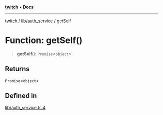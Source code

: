 [**twitch**](../../../README.md) • **Docs**

***

[twitch](../../../modules.md) / [lib/auth\_service](../README.md) / getSelf

# Function: getSelf()

> **getSelf**(): `Promise`\<`object`\>

## Returns

`Promise`\<`object`\>

## Defined in

[lib/auth\_service.ts:4](https://github.com/Mohaamedl/Twitch_clone/blob/9ae8fe0301b5527403a032a29bdae292528b52a8/lib/auth_service.ts#L4)
